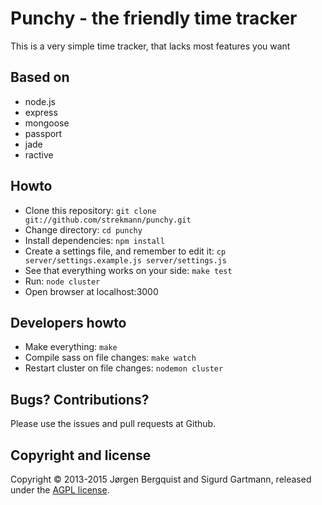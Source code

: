Punchy - the friendly time tracker
==================================

This is a very simple time tracker, that lacks most features you want

Based on
--------

* node.js
* express
* mongoose
* passport
* jade
* ractive

Howto
-----

* Clone this repository: ``git clone git://github.com/strekmann/punchy.git``
* Change directory: ``cd punchy``
* Install dependencies: ``npm install``
* Create a settings file, and remember to edit it: ``cp server/settings.example.js server/settings.js``
* See that everything works on your side: ``make test``
* Run: ``node cluster``
* Open browser at localhost:3000

Developers howto
----------------

* Make everything: ``make``
* Compile sass on file changes: ``make watch``
* Restart cluster on file changes: ``nodemon cluster``

Bugs? Contributions?
--------------------

Please use the issues and pull requests at Github.

Copyright and license
---------------------
Copyright © 2013-2015 Jørgen Bergquist and Sigurd Gartmann, released under the [AGPL license](https://github.com/strekmann/punchy/blob/master/LICENSE).
